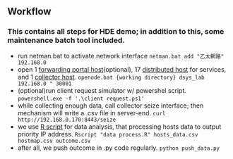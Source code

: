 ## Workflow
### This contains all steps for HDE demo; in addition to this, some maintenance batch tool included.
- run netman.bat to activate network interface
`netman.bat add "乙太網路" 192.168.0`
- open 1 [forwarding portal host](../fw-to-host.js)(optional), 17 [distributed host](../host-raw-data.js) for services, and 1 [collector host](../hosts-data-collector.js).
`openode.bat {working directory} dsys_lab 192.168.0 " 30001`
- (optional)run client request simulator w/ powershel script.
`powershell.exe -f '.\client request.ps1'`
- while collecting enough data, call collector seize interface; then mechanism will write a .csv file in server-end.
`curl http://192.168.0.170:8443/seize`
- we use [R script](../data%20process.R) for data analysis, that processing hosts data to output priority IP address.
`Rscript "data process.R" hosts_data.csv hostmap.csv outcome.csv`
- after all, we push outcome in .py code regularly.
`python push_data.py`
